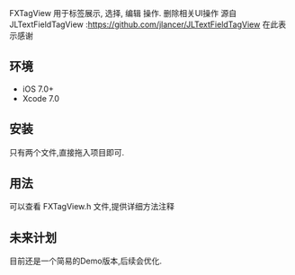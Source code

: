 FXTagView 用于标签展示, 选择, 编辑 操作.
删除相关UI操作 源自 JLTextFieldTagView  :https://github.com/jlancer/JLTextFieldTagView 在此表示感谢

## 环境

* iOS 7.0+ 
* Xcode 7.0

## 安装
只有两个文件,直接拖入项目即可.


## 用法

可以查看 FXTagView.h 文件,提供详细方法注释


## 未来计划

目前还是一个简易的Demo版本,后续会优化.
